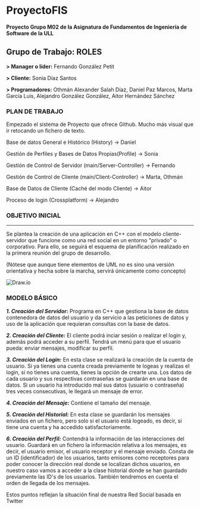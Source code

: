 # ProyectoFIS
**Proyecto Grupo M02 de la Asignatura de Fundamentos de Ingeniería de Software de la ULL**

**Grupo de Trabajo: ROLES**
------------------------------

**> Manager o líder:** Fernando González Petit

**> Cliente:** Sonia Díaz Santos

**> Programadores:** Othmán Alexander Salah Díaz, Daniel Paz Marcos, Marta García Luis, Alejandro González González, Aitor Hernández Sánchez

### **PLAN DE TRABAJO**

Empezado el sistema de Proyecto que ofrece Github. Mucho más visual que ir retocando un fichero de texto.

Base de datos General e Histórico (History) -> Daniel

Gestión de Perfiles y Bases de Datos Propias(Profile) -> Sonia

Gestión de Control de Servidor (main/Server-Controller) -> Fernando

Gestión de Control de Cliente (main/Client-Controller) -> Marta, Othmán

Base de Datos de Cliente (Caché del modo Cliente) -> Aitor

Proceso de login (Crossplatform) -> Alejandro

### **OBJETIVO INICIAL**
----------------------

Se plantea la creación de una aplicación en C++ con el modelo cliente-servidor que funcione como una red social en un entorno "privado" o corporativo. Para ello, se seguirá el esquema de planificación realizado en la primera reunión del grupo de desarrollo.

(Nótese que aunque tiene elementos de UML no es sino una versión orientativa y hecha sobre la marcha, servirá únicamente como concepto)

![Draw.io](ModeloBásico.png)


### **MODELO BÁSICO**

***1. Creación del Servidor:***
Programa en C++ que gestiona la base de datos contenedora de datos del usuario y da servicio a las peticiones de datos y uso de la aplicación que requieran consultas con la base de datos.
  
***2. Creación del Cliente:***
El cliente podrá inciar sesión o realizar el login y, además podrá acceder a su perfil. Tendrá un menú para que el usuario pueda: enviar mensajes, modificar su perfil. 

***3. Creación del Login:***
En esta clase se realizará la creación de la cuenta de usuario. Si ya tienes una cuenta creada previamente te logeas y realizas el login, si no tienes una cuenta, tienes la opción de crearte una.
Los datos de cada usuario y sus respectivas contraseñas se guardarán en una base de datos. 
Si un usuario ha introducido mal sus datos (usuario o contraseña) tres veces consecutivas, le llegará un mensaje de error.

***4. Creación del Mensaje:***
Contiene el tamaño del mensaje.

***5. Creación del Historial:***
En esta clase se guardarán los mensajes enviados en un fichero, pero solo si el usuario está logeado, es decir, si tiene una cuenta y ha accedido satisfactoriamente. 

***6. Creación del Perfil:***
Contendrá la información de las interacciones del usuario. Guardará en un fichero la información relativa a los mensajes, es decir, el usuario emisor, el usuario receptor y el mensaje enviado.
Consta de un ID (identificador) de los usuarios, tanto emisores como receptores para poder conocer la dirección real donde se localizan dichos usuarios, en nuestro caso vamos a acceder a la clase historial donde se han guardado previamente las ID's de los usuarios.
También tendremos en cuenta el orden de llegada de los mensajes.

Estos puntos reflejan la situación final de nuestra Red Social basada en Twitter

